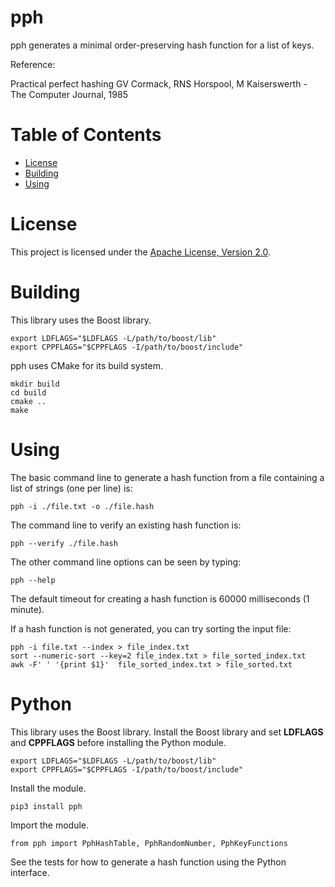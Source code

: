 pph
=========

pph generates a minimal order-preserving hash function for a list of keys.

Reference:

Practical perfect hashing
GV Cormack, RNS Horspool, M Kaiserswerth - The Computer Journal, 1985

# Table of Contents

- [License](#license)
- [Building](#building)
- [Using](#using)

# License

This project is licensed under the [Apache License, Version 2.0](https://www.apache.org/licenses/LICENSE-2.0).

# Building

This library uses the Boost library.

    export LDFLAGS="$LDFLAGS -L/path/to/boost/lib"
    export CPPFLAGS="$CPPFLAGS -I/path/to/boost/include"

pph uses CMake for its build system.

    mkdir build
    cd build
    cmake ..
    make

# Using

The basic command line to generate a hash function from a file containing a list of strings (one per line) is:

    pph -i ./file.txt -o ./file.hash

The command line to verify an existing hash function is:

    pph --verify ./file.hash

The other command line options can be seen by typing:

    pph --help

The default timeout for creating a hash function is 60000 milliseconds (1 minute).

If a hash function is not generated, you can try sorting the input file:  

    pph -i file.txt --index > file_index.txt
    sort --numeric-sort --key=2 file_index.txt > file_sorted_index.txt
    awk -F' ' '{print $1}'  file_sorted_index.txt > file_sorted.txt


# Python

This library uses the Boost library. Install the Boost library and set **LDFLAGS** and **CPPFLAGS** before installing the Python module.

    export LDFLAGS="$LDFLAGS -L/path/to/boost/lib"
    export CPPFLAGS="$CPPFLAGS -I/path/to/boost/include"
    
Install the module.

    pip3 install pph

Import the module.

    from pph import PphHashTable, PphRandomNumber, PphKeyFunctions

See the tests for how to generate a hash function using the Python interface.    
